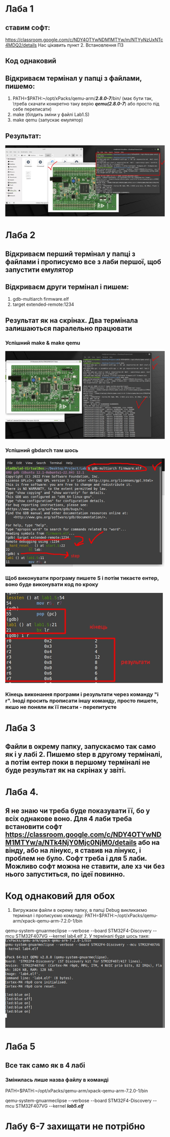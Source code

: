 # Лаба 1 
## ставим софт:
https://classroom.google.com/c/NDY4OTYwNDM1MTYw/m/NTYyNzUxNTc4MDQ2/details  Нас цікавить пункт 2. Встановлення ПЗ
## Код однаковий
## Відкриваєм термінал у папці з файлами, пишемо:
1. PATH=$PATH:~/opt/xPacks/qemu-arm/***2.8.0-7***/bin/ (має бути так, \треба скачати конкретно таку верію ***qemu(2.8.0-7***) або просто під себе переписати)
2. make (білдить зміни у файлі Lab1.S)
3. make qemu (запускає емулятор)
## Результат:
<img src="/res/lab1.jpg">

# Лаба 2
## Відкриваєм перший термінал у папці з файлами і прописуємо все з лаби першої, щоб запустити емулятор
## Відкриваєм други термінал і пишем:
1. gdb-multiarch firmware.elf
2. target extended-remote:1234

## Результат як на скрінах. Два термінала залишаються паралельно працювати
### Успішний make & make qemu
<img src="/res/make.jpg">

### Успішний gbdarch там шось

<img src="/res/target.jpg">

### Щоб виконувати програму пишете S і потім тикаєте ентер, воно буде виконувати код по кроку

<img src="/res/tea.jpg">

### Кінець виконання програми і результати через команду "i r". Іноді просить прописати іншу команду, просто пишете, якшо не поняли як її писати - перепитуєте

# Лаба 3
## Файли в окрему папку, запускаємо так само як і у лабі 2. Пишемо step в другому терміналі, а потім ентер поки в першому терміналі не буде результат як на скрінах у звіті. 

# Лаба 4. 
## Я не знаю чи треба буде показувати її, бо у всіх однакове воно. Для 4 лаби треба встановити софт https://classroom.google.com/c/NDY4OTYwNDM1MTYw/a/NTk4NjY0Mjc0NjM0/details або на вінду, або на лінукс, я ставив на лінукс, і проблем не було. Софт треба і для 5 лаби. Можливо софт можна не ставити, але хз чи без нього запуститься, по ідеї повинно.
# Код однаковий для обох

1. Вигружаєм файли в окрему папку, в папці Debug викликаємо термінал і прописуємо команду: 
PATH=$PATH:~/opt/xPacks/qemu-arm/xpack-qemu-arm-7.2.0-1/bin

qemu-system-gnuarmeclipse --verbose --board STM32F4-Discovery --mcu STM32F407VG --kernel lab4.elf
2. У терміналі буде шось таке: 
<img src="/res/result.jpg">

# Лаба 5
## Все так само як в 4 лабі
### Змінилась лише назва файлу в команді
PATH=$PATH:~/opt/xPacks/qemu-arm/xpack-qemu-arm-7.2.0-1/bin

qemu-system-gnuarmeclipse --verbose --board STM32F4-Discovery --mcu STM32F407VG --kernel ***lab5.elf***

# Лабу 6-7 захищати не потрібно

